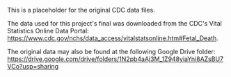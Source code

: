 This is a placeholder for the original CDC data files.

The data used for this project's final was downloaded from the CDC's Vital Statistics Online Data Portal: https://www.cdc.gov/nchs/data_access/vitalstatsonline.htm#Fetal_Death.

The original data may also be found at the following Google Drive folder: https://drive.google.com/drive/folders/1N2pb4aAj3M_1Z948yiaYni8AZsBU7VCo?usp=sharing
